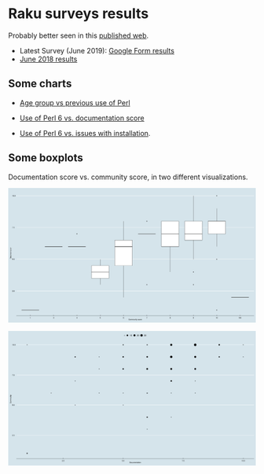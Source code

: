 # Raku surveys results

Probably better seen in
this [published web](https://raku.github.io/survey/).

* Latest Survey (June 2019): [Google Form results](https://docs.google.com/spreadsheets/d/1q9iZ_PTDvlJzjUm5ZZw1d2t0jOdWwYJL96fFjn0ooEY/edit?usp=sharing)
* [June 2018 results](https://docs.google.com/forms/d/e/1FAIpQLSdqrrcxTQWuN1ISAvz3j_XkpCCc2AuQw9uKgAhTivxHBFsweg/viewanalytics)
  
## Some charts

* [Age group vs previous use of Perl](html/sankey-agegroup-vs-perluse.html)
  
* [Use of Perl 6 vs. documentation score](html/sankey-perl6use-vs-docscore.html)

* [Use of Perl 6 vs. issues with installation](html/sankey-perl6use-vs-issues.html).
  
## Some boxplots

Documentation score vs. community score, in two different
visualizations.

![Documentation vs. Community score](illos/documentation-vs-community-boxplot.png)

![Documentation vs. Community](illos/documentation-vs-community.png)

